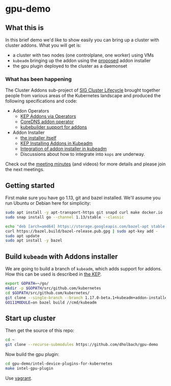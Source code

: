 # gpu-demo

## What this is
In this brief demo we'd like to show easily you can bring up a cluster with
cluster addons. What you will get is:

- a cluster with two nodes (one controlplane, one worker) using VMs
- `kubeadm` bringing up the addon using the [proposed](https://github.com/kubernetes/kubernetes/compare/master...stealthybox:kubeadm-addon-installer) addon installer
- the gpu plugin deployed to the cluster as a daemonset

### What has been happening

The Cluster Addons sub-project of [SIG Cluster
Lifecycle](https://github.com/kubernetes/community/tree/master/sig-cluster-lifecycle)
brought together people from various areas of the Kubernetes landscape and produced
the following specifications and code:

- Addon Operators
  - [KEP Addons via Operators](https://github.com/kubernetes/enhancements/blob/master/keps/sig-cluster-lifecycle/addons/0035-20190128-addons-via-operators.md)
  - [CoreDNS addon operator](https://github.com/kubernetes-sigs/addon-operators/tree/master/coredns)
  - [kubebuilder support for addons](https://github.com/kubernetes-sigs/kubebuilder/pull/943)
- Addon Installer
  - [the installer itself](https://github.com/kubernetes-sigs/addon-operators/pull/25)
  - [KEP Installing Addons in Kubeadm](https://github.com/kubernetes/enhancements/pull/1308)
  - [Integration of addon installer in kubeadm](https://github.com/kubernetes/kubernetes/compare/master...stealthybox:kubeadm-addon-installer)
  - Discussions about how to integrate into `kops` are underway.

Check out the [meeting minutes](https://docs.google.com/document/d/10_tl_SXcFGb-2109QpcFVrdrfnVEuQ05MBrXtasB0vk/edit) (and videos) for more details and please join the next meetings.

## Getting started

First make sure you have go 1.13, git and bazel installed. We'll assume
you run Ubuntu or Debian here for simplicity:

```sh
sudo apt install -y apt-transport-https git snapd curl make docker.io
sudo snap install go --channel 1.13/stable --classic

echo "deb [arch=amd64] https://storage.googleapis.com/bazel-apt stable jdk1.8" | sudo tee /etc/apt/sources.list.d/bazel.list
curl https://bazel.build/bazel-release.pub.gpg | sudo apt-key add -
sudo apt update
sudo apt install -y bazel
```

## Build `kubeadm` with Addons installer

We are going to build a branch of `kubeadm`, which adds support for addons.
How this can be used is described in [the KEP](https://github.com/stealthybox/enhancements/blob/20191013-install-addons-via-kubeadm/keps/sig-cluster-lifecycle/addons/20191013-install-addons-via-kubeadm.md#user-stories).

```sh
export GOPATH=~/go/
mkdir -p $GOPATH/src/github.com/kubernetes
cd $GOPATH/src/github.com/kubernetes/
git clone --single-branch --branch 1.17.0-beta.1+kubeadm+addon-installer https://github.com/dholbach/kubernetes.git --depth 2
GO111MODULE=on bazel build //cmd/kubeadm
```

## Start up cluster

Then get the source of this repo:

```sh
cd ~
git clone --recurse-submodules https://github.com/dholbach/gpu-demo
```

Now build the gpu plugin:

```sh
cd gpu-demo/intel-device-plugins-for-kubernetes
make intel-gpu-plugin
```

Use [vagrant](./vagrant/).

